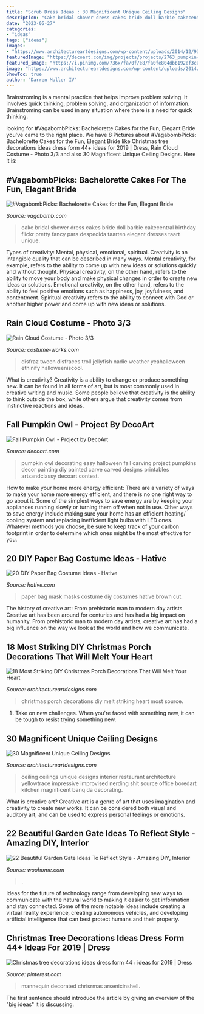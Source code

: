 ```yaml
---
title: "Scrub Dress Ideas : 30 Magnificent Unique Ceiling Designs"
description: "Cake bridal shower dress cakes bride doll barbie cakecentral birthday flickr pretty fancy para despedida taarten elegant dresses taart unique"
date: "2023-05-27"
categories:
- "ideas"
tags: ["ideas"]
images:
- "https://www.architectureartdesigns.com/wp-content/uploads/2014/12/936.jpg"
featuredImage: "https://decoart.com/img/projects/projects/2763_pumpkin-owl.jpg"
featured_image: "https://i.pinimg.com/736x/fa/0f/e8/fa0fe804dbb192ef3ca4417a4f9c1736.jpg"
image: "https://www.architectureartdesigns.com/wp-content/uploads/2014/12/936.jpg"
ShowToc: true
author: "Darren Muller IV"
---
```



Brainstroming is a mental practice that helps improve problem solving. It involves quick thinking, problem solving, and organization of information. Brainstroming can be used in any situation where there is a need for quick thinking.

	

		
looking for #VagabombPicks: Bachelorette Cakes for the Fun, Elegant Bride you've came to the right place. We have 8 Pictures about #VagabombPicks: Bachelorette Cakes for the Fun, Elegant Bride like Christmas tree decorations ideas dress form 44+ ideas for 2019 | Dress, Rain Cloud Costume - Photo 3/3 and also 30 Magnificent Unique Ceiling Designs. Here it is:
		
    
## #VagabombPicks: Bachelorette Cakes For The Fun, Elegant Bride

<img loading=lazy src="https://s3.scoopwhoop.com/anj/bachelorette_19/75335676.jpg" onerror="this.onerror=null;this.src='https://tse2.mm.bing.net/th?id=OIP.uhJ3wxtlSIAHuUMPj4rM5AHaLW&amp;pid=15.1';" alt="#VagabombPicks: Bachelorette Cakes for the Fun, Elegant Bride">

_Source: vagabomb.com_

>cake bridal shower dress cakes bride doll barbie cakecentral birthday flickr pretty fancy para despedida taarten elegant dresses taart unique. 

	

Types of creativity: Mental, physical, emotional, spiritual.
Creativity is an intangible quality that can be described in many ways. Mental creativity, for example, refers to the ability to come up with new ideas or solutions quickly and without thought. Physical creativity, on the other hand, refers to the ability to move your body and make physical changes in order to create new ideas or solutions. Emotional creativity, on the other hand, refers to the ability to feel positive emotions such as happiness, joy, joyfulness, and contentment. Spiritual creativity refers to the ability to connect with God or another higher power and come up with new ideas or solutions.

    
## Rain Cloud Costume - Photo 3/3

<img loading=lazy src="https://photos.costume-works.com/full/rain_cloud2.jpg" onerror="this.onerror=null;this.src='https://tse3.mm.bing.net/th?id=OIP.TrXQKqSX1Um6LmQtXgaUqAHaMI&amp;pid=15.1';" alt="Rain Cloud Costume - Photo 3/3">

_Source: costume-works.com_

>disfraz tween disfraces troll jellyfish nadie weather yeahalloween ethinify halloweeniscool. 

	

What is creativity?
Creativity is a ability to change or produce something new. It can be found in all forms of art, but is most commonly used in creative writing and music. Some people believe that creativity is the ability to think outside the box, while others argue that creativity comes from instinctive reactions and ideas.

    
## Fall Pumpkin Owl - Project By DecoArt

<img loading=lazy src="https://decoart.com/img/projects/projects/2763_pumpkin-owl.jpg" onerror="this.onerror=null;this.src='https://tse3.mm.bing.net/th?id=OIP.gEle7sAbGaR7n_5g9NvbCgHaLH&amp;pid=15.1';" alt="Fall Pumpkin Owl - Project by DecoArt">

_Source: decoart.com_

>pumpkin owl decorating easy halloween fall carving project pumpkins decor painting diy painted carve carved designs printables artsandclassy decoart contest. 

	

How to make your home more energy efficient:
There are a variety of ways to make your home more energy efficient, and there is no one right way to go about it. Some of the simplest ways to save energy are by keeping your appliances running slowly or turning them off when not in use. Other ways to save energy include making sure your home has an efficient heating/ cooling system and replacing inefficient light bulbs with LED ones. Whatever methods you choose, be sure to keep track of your carbon footprint in order to determine which ones might be the most effective for you.

    
## 20 DIY Paper Bag Costume Ideas - Hative

<img loading=lazy src="https://hative.com/wp-content/uploads/2014/10/paper-bag-costume-ideas/18-paper-bag-masks.jpg" onerror="this.onerror=null;this.src='https://tse4.mm.bing.net/th?id=OIP.mssmLV_LW1cNC2GEZFrM8gHaJ4&amp;pid=15.1';" alt="20 DIY Paper Bag Costume Ideas - Hative">

_Source: hative.com_

>paper bag mask masks costume diy costumes hative brown cut. 

	

The history of creative art: From prehistoric man to modern day artists
Creative art has been around for centuries and has had a big impact on humanity. From prehistoric man to modern day artists, creative art has had a big influence on the way we look at the world and how we communicate.

    
## 18 Most Striking DIY Christmas Porch Decorations That Will Melt Your Heart

<img loading=lazy src="https://www.architectureartdesigns.com/wp-content/uploads/2014/12/936.jpg" onerror="this.onerror=null;this.src='https://tse1.mm.bing.net/th?id=OIP.KYvcxs-F0PgMWVXmGowjLwHaLL&amp;pid=15.1';" alt="18 Most Striking DIY Christmas Porch Decorations That Will Melt Your Heart">

_Source: architectureartdesigns.com_

>christmas porch decorations diy melt striking heart most source. 

	

1) Take on new challenges. When you're faced with something new, it can be tough to resist trying something new.

    
## 30 Magnificent Unique Ceiling Designs

<img loading=lazy src="https://www.architectureartdesigns.com/wp-content/uploads/2013/08/542.jpg" onerror="this.onerror=null;this.src='https://tse3.mm.bing.net/th?id=OIP.t4vheVRceOexTXUH1HhNwQHaJ7&amp;pid=15.1';" alt="30 Magnificent Unique Ceiling Designs">

_Source: architectureartdesigns.com_

>ceiling ceilings unique designs interior restaurant architecture yellowtrace impressive improvised nerding shit source office boredart kitchen magnificent banq da decorating. 

	

What is creative art?
Creative art is a genre of art that uses imagination and creativity to create new works. It can be considered both visual and auditory art, and can be used to express personal feelings or emotions.

    
## 22 Beautiful Garden Gate Ideas To Reflect Style - Amazing DIY, Interior

<img loading=lazy src="https://www.woohome.com/wp-content/uploads/2014/03/garden-gate-19.jpg" onerror="this.onerror=null;this.src='https://tse4.mm.bing.net/th?id=OIP.zFQeOaS4airb6-X1jQH_HQHaLT&amp;pid=15.1';" alt="22 Beautiful Garden Gate Ideas To Reflect Style - Amazing DIY, Interior">

_Source: woohome.com_

>. 

	

Ideas for the future of technology range from developing new ways to communicate with the natural world to making it easier to get information and stay connected. Some of the more notable ideas include creating a virtual reality experience, creating autonomous vehicles, and developing artificial intelligence that can best protect humans and their property.

    
## Christmas Tree Decorations Ideas Dress Form 44+ Ideas For 2019 | Dress

<img loading=lazy src="https://i.pinimg.com/736x/fa/0f/e8/fa0fe804dbb192ef3ca4417a4f9c1736.jpg" onerror="this.onerror=null;this.src='https://tse1.mm.bing.net/th?id=OIP.4geFO3RnkLT1fx4vhBHLigAAAA&amp;pid=15.1';" alt="Christmas tree decorations ideas dress form 44+ ideas for 2019 | Dress">

_Source: pinterest.com_

>mannequin decorated chrisrmas arsenicinshell. 

	

The first sentence should introduce the article by giving an overview of the "big ideas" it is discussing.

